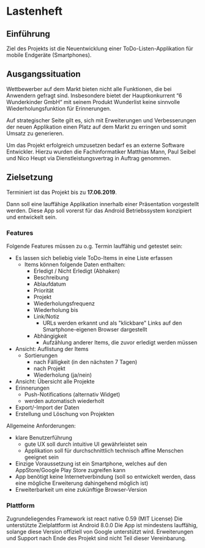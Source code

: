 # Lastenheft

## Einführung 
Ziel des Projekts ist die Neuentwicklung einer ToDo-Listen-Applikation für mobile Endgeräte (Smartphones).

## Ausgangssituation
Wettbewerber auf dem Markt bieten nicht alle Funktionen, die bei Anwendern gefragt sind. Insbesondere bietet der Hauptkonkurrent “6 Wunderkinder GmbH“ mit seinem Produkt Wunderlist keine sinnvolle Wiederholungsfunktion für Erinnerungen.

Auf strategischer Seite gilt es, sich mit Erweiterungen und Verbesserungen der neuen Applikation einen Platz auf dem Markt zu erringen und somit Umsatz zu generieren.

Um das Projekt erfolgreich umzusetzen bedarf es an externe Software Entwickler. Hierzu wurden die Fachinformatiker Matthias Mann, Paul Seibel und Nico Heupt via Dienstleistungsvertrag in Auftrag genommen.

## Zielsetzung 
Terminiert ist das Projekt bis zu __17.06.2019__.

Dann soll eine lauffähige Applikation innerhalb einer Präsentation vorgestellt werden. Diese App soll vorerst für das Android Betriebssystem konzipiert und entwickelt sein.

### Features
Folgende Features müssen zu o.g. Termin lauffähig und getestet sein:
- Es lassen sich beliebig viele ToDo-Items in eine Liste erfassen
  - Items können folgende Daten enthalten:
    - Erledigt / Nicht Erledigt (Abhaken)
    - Beschreibung
    - Ablaufdatum
    - Priorität
    - Projekt
    - Wiederholungsfrequenz
    - Wiederholung bis
    - Link/Notiz
      - URLs werden erkannt und als "klickbare" Links auf den Smartphone-eigenen Browser dargestellt
    - Abhängigkeit
      - Aufzählung anderer Items, die zuvor erledigt werden müssen
- Ansicht: Auflistung der Items
  - Sortierungen
    - nach Fälligkeit (in den nächsten 7 Tagen)
    - nach Projekt
    - Wiederholung (ja/nein)
- Ansicht: Übersicht alle Projekte
- Erinnerungen
  - Push-Notifications (alternativ Widget)
  - werden automatisch wiederholt
- Export/-Import der Daten
- Erstellung und Löschung von Projekten

Allgemeine Anforderungen:
- klare Benutzerführung
  - gute UX soll durch intuitive UI gewährleistet sein
  - Applikation soll für durchschnittlich technisch affine Menschen geeignet sein
- Einzige Voraussetzung ist ein Smartphone, welches auf den AppStore/Google Play Store zugreifen kann
- App benötigt keine Internetverbindung (soll so entwickelt werden, dass eine mögliche Erweiterung dahingehend möglich ist)
- Erweiterbarkeit um eine zukünftige Browser-Version

### Plattform
Zugrundeliegendes Framework ist react native 0.59 (MIT License)
Die unterstützte Zielplattform ist Android 8.0.0
Die App ist mindestens lauffähig, solange diese Version offiziell von Google unterstützt wird.
Erweiterungen und Support nach Ende des Projekt sind nicht Teil dieser Vereinbarung.